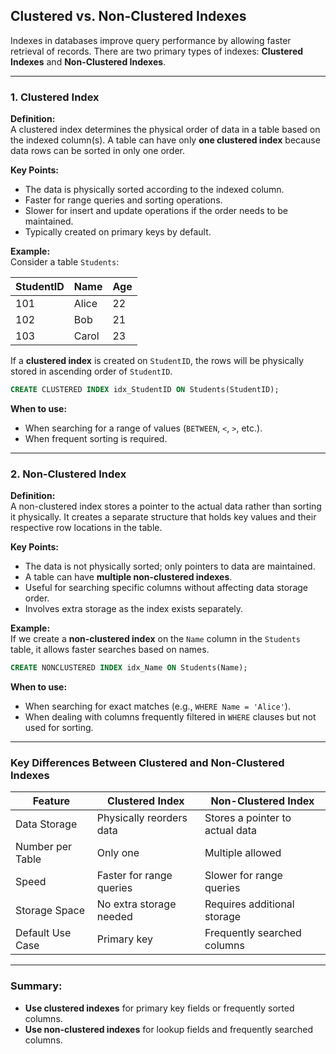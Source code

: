 ## Clustered vs. Non-Clustered Indexes

Indexes in databases improve query performance by allowing faster retrieval of records. There are two primary types of indexes: **Clustered Indexes** and **Non-Clustered Indexes**.

---

### 1. Clustered Index
**Definition:**  
A clustered index determines the physical order of data in a table based on the indexed column(s). A table can have only **one clustered index** because data rows can be sorted in only one order.

**Key Points:**
- The data is physically sorted according to the indexed column.  
- Faster for range queries and sorting operations.  
- Slower for insert and update operations if the order needs to be maintained.  
- Typically created on primary keys by default.  

**Example:**  
Consider a table `Students`:

| StudentID | Name  | Age |
|-----------|-------|-----|
| 101       | Alice | 22  |
| 102       | Bob   | 21  |
| 103       | Carol | 23  |

If a **clustered index** is created on `StudentID`, the rows will be physically stored in ascending order of `StudentID`.  
```sql
CREATE CLUSTERED INDEX idx_StudentID ON Students(StudentID);
```

**When to use:**  
- When searching for a range of values (`BETWEEN`, `<`, `>`, etc.).  
- When frequent sorting is required.  

---

### 2. Non-Clustered Index
**Definition:**  
A non-clustered index stores a pointer to the actual data rather than sorting it physically. It creates a separate structure that holds key values and their respective row locations in the table.

**Key Points:**
- The data is not physically sorted; only pointers to data are maintained.  
- A table can have **multiple non-clustered indexes**.  
- Useful for searching specific columns without affecting data storage order.  
- Involves extra storage as the index exists separately.  

**Example:**  
If we create a **non-clustered index** on the `Name` column in the `Students` table, it allows faster searches based on names.

```sql
CREATE NONCLUSTERED INDEX idx_Name ON Students(Name);
```

**When to use:**  
- When searching for exact matches (e.g., `WHERE Name = 'Alice'`).  
- When dealing with columns frequently filtered in `WHERE` clauses but not used for sorting.

---

### Key Differences Between Clustered and Non-Clustered Indexes

| Feature            | Clustered Index                         | Non-Clustered Index                     |
|-------------------|---------------------------------------|-----------------------------------------|
| Data Storage      | Physically reorders data              | Stores a pointer to actual data         |
| Number per Table  | Only one                              | Multiple allowed                        |
| Speed             | Faster for range queries              | Slower for range queries                |
| Storage Space     | No extra storage needed               | Requires additional storage             |
| Default Use Case  | Primary key                           | Frequently searched columns             |

---

### Summary:
- **Use clustered indexes** for primary key fields or frequently sorted columns.  
- **Use non-clustered indexes** for lookup fields and frequently searched columns.  

